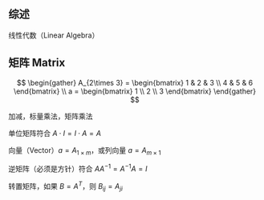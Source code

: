 ## 综述

线性代数（Linear Algebra）

## 矩阵 Matrix

$$
\begin{gather}
    A_{2\times 3} = \begin{bmatrix}
        1 & 2 & 3 \\
        4 & 5 & 6
    \end{bmatrix} \\
    a = \begin{bmatrix}
        1 \\
        2 \\
        3
    \end{bmatrix}
\end{gather}
$$

加减，标量乘法，矩阵乘法

单位矩阵符合 $A\cdot I=I\cdot A=A$

向量（Vector）$a=A_{1\times m}$，或列向量 $a=A_{m\times 1}$

逆矩阵（必须是方针）符合 $AA^{-1}=A^{-1}A=I$

转置矩阵，如果 $B=A^T$，则 $B_{ij}=A_{ji}$
